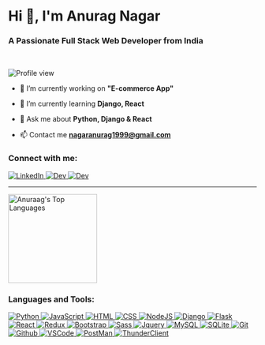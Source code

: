 <h1 align="left">Hi 👋, I'm Anurag Nagar</h1>
<h3 align="left">A Passionate Full Stack Web Developer from India</h3>

<br/>
<p align="left">
  <img alt="Profile view" src="https://komarev.com/ghpvc/?username=anuraagnagar&label=PROFILE+VIEWS&style=for-the-badge&color=d48e24">
</p>

- 🔭 I’m currently working on **"E-commerce App"**

- 🌱 I’m currently learning **Django, React**

- 💬 Ask me about **Python, Django & React**

- 📫 Contact me **nagaranurag1999@gmail.com**

<h3 align="left">Connect with me:</h3>

<a href="">
    <img src="https://skillicons.dev/icons?i=linkedin" alt="LinkedIn" />
</a>
<a href="https://stackoverflow.com/users/22607231/anurag-nagar">
    <img src="https://skillicons.dev/icons?i=stackoverflow" alt="Dev" />
</a>
<a href="https://dev.to/anurag_nagar">
    <img src="https://skillicons.dev/icons?i=devto" alt="Dev" />
</a>
<hr/>

  <a href="https://github.com/anuraagnagar/anuraagnagar">
      <img height="180px" align="center" alt="Anuraag's Top Languages" src="https://github-readme-stats.vercel.app/api/top-langs/?username=anuraagnagar&langs_count=8&layout=compact&theme=default&hide_border=false&border_color=30363D&bg_color=0D1117&text_bold=false&title_color=D48E24&icon_color=D48E24&hide=Jupyter%20Notebook"/>
  </a>
</div>
<br/>


<h3 align="left">Languages and Tools:</h3>

<a href="https://www.python.org">
    <img src="https://skillicons.dev/icons?i=python" alt="Python"  />
</a>
<a href="https://www.javascript.info">
    <img src="https://skillicons.dev/icons?i=js" alt="JavaScript"  />
</a>
<a href="https://www.html.com">
    <img src="https://skillicons.dev/icons?i=html" alt="HTML"  />
</a>
<a href="https://www.w3schools.com/css/">
    <img src="https://skillicons.dev/icons?i=css" alt="CSS"  />
</a>
<a href="https://www.nodejs.org/en/">
    <img src="https://skillicons.dev/icons?i=nodejs" alt="NodeJS"  />
</a>
<a href="https://docs.djangoproject.com/en/4.2">
    <img src="https://skillicons.dev/icons?i=django" alt="Django"  />
</a>
<a href="https://flask.palletsprojects.com">
    <img src="https://skillicons.dev/icons?i=flask" alt="Flask"  />
</a>
<a href="https://www.react.dev">
    <img src="https://skillicons.dev/icons?i=react" alt="React"  />
</a>
<a href="https://www.redux.js.org">
    <img src="https://skillicons.dev/icons?i=redux" alt="Redux"  />
</a>
<a href="https://www.getbootstrap.com">
    <img src="https://skillicons.dev/icons?i=bootstrap" alt="Bootstrap"  />
</a>
<a href="https://www.sass-lang.com">
    <img src="https://skillicons.dev/icons?i=sass" alt="Sass"  />
</a>
<a href="https://www.jquery.com">
    <img src="https://skillicons.dev/icons?i=jquery" alt="Jquery"  />
</a>
<a href="https://www.mysql.com">
    <img src="https://skillicons.dev/icons?i=mysql" alt="MySQL"  />
</a>
<a href="https://www.sqlite.org">
    <img src="https://skillicons.dev/icons?i=sqlite" alt="SQLite"  />
</a>
<a href="https://www.git-scm.com">
    <img src="https://skillicons.dev/icons?i=git" alt="Git"  />
</a>
<a href="https://www.github.com">
    <img src="https://skillicons.dev/icons?i=github" alt="Github"  />
</a>
<a href="https://code.visualstudio.com">
    <img src="https://skillicons.dev/icons?i=vscode" alt="VSCode"  />
</a>
<a href="https://www.postman.com">
    <img src="https://skillicons.dev/icons?i=postman" alt="PostMan"  />
</a>
<a href="https://www.thunderclient.com">
    <img src="https://skillicons.dev/icons?i=thunderclient" alt="ThunderClient"  />
</a>

